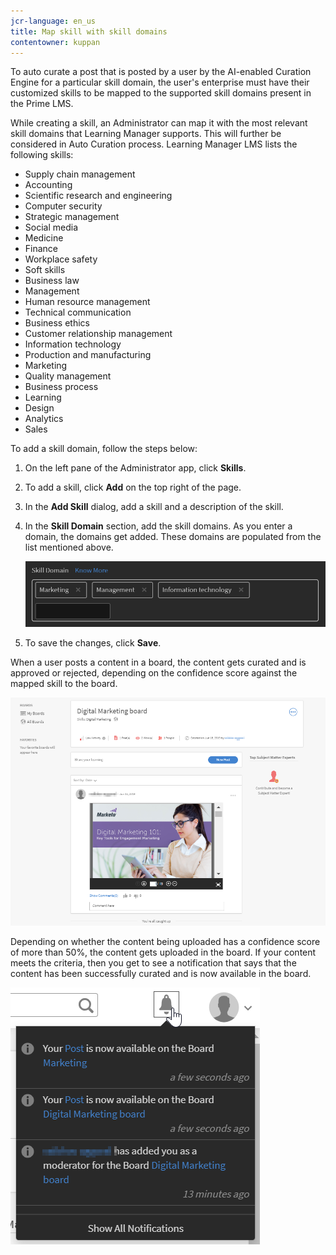 ```yaml
---
jcr-language: en_us
title: Map skill with skill domains
contentowner: kuppan
---
```

To auto curate a post that is posted by a user by the AI-enabled Curation Engine for a particular skill domain, the user's enterprise must have their customized skills to be mapped to the supported skill domains present in the Prime LMS.

While creating a skill, an Administrator can map it with the most relevant skill domains that Learning Manager supports. This will further be considered in Auto Curation process. Learning Manager LMS lists the following skills:

* Supply chain management
* Accounting
* Scientific research and engineering
* Computer security
* Strategic management
* Social media
* Medicine
* Finance
* Workplace safety
* Soft skills
* Business law
* Management
* Human resource management
* Technical communication
* Business ethics
* Customer relationship management
* Information technology
* Production and manufacturing
* Marketing
* Quality management
* Business process
* Learning
* Design
* Analytics
* Sales

To add a skill domain, follow the steps below:

1. On the left pane of the Administrator app, click **Skills**.
1. To add a skill, click **Add** on the top right of the page.
1. In the **Add Skill** dialog, add a skill and a description of the skill.
1. In the **Skill Domain** section, add the skill domains. As you enter a domain, the domains get added. These domains are populated from the list mentioned above.

   ![](assets/skill-domain-mapping.png)

1. To save the changes, click **Save**.

When a user posts a content in a board, the content gets curated and is approved or rejected, depending on the confidence score against the mapped skill to the board.

![](assets/content-uploaded.png)

Depending on whether the content being uploaded has a confidence score of more than 50%, the content gets uploaded in the board. If your content meets the criteria, then you get to see a notification that says that the content has been successfully curated and is now available in the board.

![](assets/curation-notification.png)


